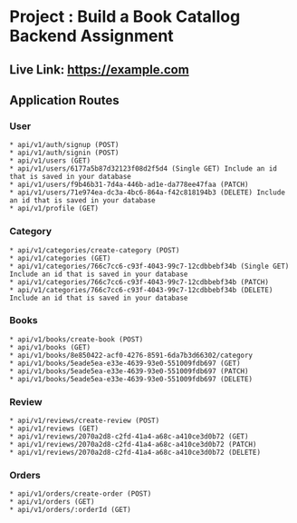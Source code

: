 # Project : Build a Book Catallog Backend Assignment

## Live Link: <https://example.com>

## Application Routes

### User

    * api/v1/auth/signup (POST) 
    * api/v1/auth/signin (POST)
    * api/v1/users (GET)
    * api/v1/users/6177a5b87d32123f08d2f5d4 (Single GET) Include an id that is saved in your database 
    * api/v1/users/f9b46b31-7d4a-446b-ad1e-da778ee47faa (PATCH)
    * api/v1/users/71e974ea-dc3a-4bc6-864a-f42c818194b3 (DELETE) Include an id that is saved in your database
    * api/v1/profile (GET) 

### Category

    * api/v1/categories/create-category (POST) 
    * api/v1/categories (GET)
    * api/v1/categories/766c7cc6-c93f-4043-99c7-12cdbbebf34b (Single GET) Include an id that is saved in your database
    * api/v1/categories/766c7cc6-c93f-4043-99c7-12cdbbebf34b (PATCH)
    * api/v1/categories/766c7cc6-c93f-4043-99c7-12cdbbebf34b (DELETE) Include an id that is saved in your database 

### Books

    * api/v1/books/create-book (POST)
    * api/v1/books (GET)
    * api/v1/books/8e850422-acf0-4276-8591-6da7b3d66302/category 
    * api/v1/books/5eade5ea-e33e-4639-93e0-551009fdb697 (GET)
    * api/v1/books/5eade5ea-e33e-4639-93e0-551009fdb697 (PATCH)
    * api/v1/books/5eade5ea-e33e-4639-93e0-551009fdb697 (DELETE)

### Review

    * api/v1/reviews/create-review (POST)
    * api/v1/reviews (GET)
    * api/v1/reviews/2070a2d8-c2fd-41a4-a68c-a410ce3d0b72 (GET)
    * api/v1/reviews/2070a2d8-c2fd-41a4-a68c-a410ce3d0b72 (PATCH)
    * api/v1/reviews/2070a2d8-c2fd-41a4-a68c-a410ce3d0b72 (DELETE)

### Orders

    * api/v1/orders/create-order (POST)
    * api/v1/orders (GET)
    * api/v1/orders/:orderId (GET)

